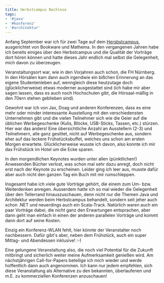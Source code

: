```yaml
---
title: Herbstcampus Nachlese
tags:
- '#java'
- '#konferenz'
- '#architektur'
---
```


Anfang September war ich für zwei Tage auf dem [Hersbstcampus](http://www.herbstcampus.de), ausgerichtet von Bookware und Mathema. In den vergangenen Jahren habe ich bereits einiges über den Herbstcampus und die Qualität der Vorträge dort hören können und hatte dieses Jahr endlich mal selbst die Gelegenheit, mich davon zu überzeugen.

Veranstaltungsort war, wie in den Vorjahren auch schon, die FH Nürnberg. In den Hörsälen kam dann auch irgendwie ein bißchen Erinnerung an das eigene Studentenleben auf, wenngleich diese heutzutage doch (glücklicherweise) etwas moderner ausgestattet sind (ich habe mir aber sagen lassen, dass es auch noch Hochschulen gibt, die Hörsaal-mäßig in den 70ern stehen geblieben sind).

Gewohnt war ich von Jax, Doag und anderen Konferenzen, dass es eine mehr oder minder interessante Ausstellung mit den verschiedensten Unternehmen gibt und die vielen Teilnehmer sich wie die Geier auf die üblichen Werbegeschenke (Kulis, Blöcke, USB-Sticks, Tassen, etc.) stürzen. Hier war das anders! Eine übersichtliche Anzahl an Ausstellern (2-3) und Teilnehmern, alle ganz gesittet, nicht auf Werbegeschenke aus, sondern eher auf das leckere Frühstücksbuffet, welches uns schon am ersten Morgen erwartete. Glücklicherweise wusste ich davon, also konnte ich mir das Frühstück im Hotel um die Ecke sparen.

In den morgendlichen Keynotes wurden unter allen (pünktlichen!) Anwesenden Bücher verlost, was schon mal sehr dazu anregt, doch nicht erst nach der Keynote zu erscheinen. Leider ging ich leer aus, musste dafür aber auch nicht den ganzen Tag ein Buch mit mir rumschleppen.

Insgesamt habe ich viele gute Vorträge gehört, die einem zum Um- bzw. Weiterdenken anregen. Ausserdem hatte ich so mal wieder die Gelegenheit über den Tellerrand hinauszuschauen, denn nicht nur die Themen Java und Architektur werden beim Herbstcampus behandelt, sondern seit jeher auch schon .NET und neuerdings auch ein Scala-Track. Natürlich waren auch ein paar Vorträge dabei, die nicht ganz den Erwartungen entsprachen, aber dann geht man einfach in einen der anderen parallelen Vorträge und kommt dann dort auf seine Kosten.

Einzig ein Konferenz-WLAN fehlt, hier könnte der Veranstalter noch nachbessern. Dafür gibt's aber, neben dem Frühstück, auch ein super Mittag- und Abendessen inklusive! :-)

Eine gelungene Veranstaltung also, die noch viel Potential für die Zukunft mitbringt und sicherlich weiter meine Aufmerksamkeit genießen wird. Am nächstjährigen Call-for-Papers beteilige ich mich wieder und werde hoffentlich dann auch angenommen. Ich kann nur jedem empfehlen, sich diese Veranstaltung als Alternative zu den bekannten, überlaufenen und m.E. zu kommerziellen Konferenzen anzuschauen!
